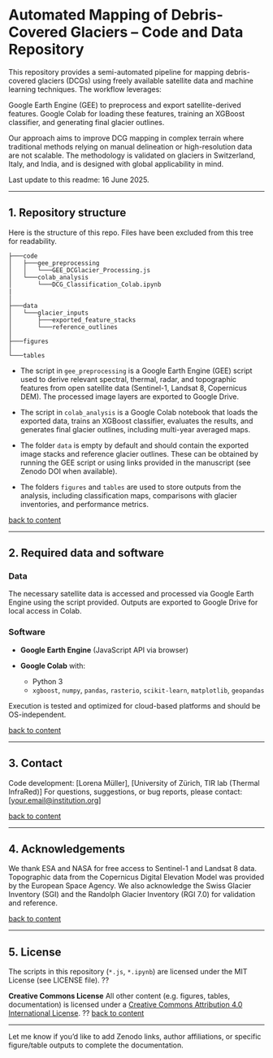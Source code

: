 # Automated Mapping of Debris-Covered Glaciers – Code and Data Repository

This repository provides a semi-automated pipeline for mapping debris-covered glaciers (DCGs) using freely available satellite data and machine learning techniques. The workflow leverages:

Google Earth Engine (GEE) to preprocess and export satellite-derived features.
Google Colab for loading these features, training an XGBoost classifier, and generating final glacier outlines.

Our approach aims to improve DCG mapping in complex terrain where traditional methods relying on manual delineation or high-resolution data are not scalable. The methodology is validated on glaciers in Switzerland, Italy, and India, and is designed with global applicability in mind.

Last update to this readme: 16 June 2025.

---

## 1. Repository structure

Here is the structure of this repo. Files have been excluded from this tree for readability.

```
├───code
│   ├───gee_preprocessing
│   │   └───GEE_DCGlacier_Processing.js
│   └───colab_analysis
│       └───DCG_Classification_Colab.ipynb
|   
│
├───data
│   └───glacier_inputs
│       ├───exported_feature_stacks
│       └───reference_outlines
│
├───figures
│
└───tables
```

* The script in `gee_preprocessing` is a Google Earth Engine (GEE) script used to derive relevant spectral, thermal, radar, and topographic features from open satellite data (Sentinel-1, Landsat 8, Copernicus DEM). The processed image layers are exported to Google Drive.

* The script in `colab_analysis` is a Google Colab notebook that loads the exported data, trains an XGBoost classifier, evaluates the results, and generates final glacier outlines, including multi-year averaged maps.

* The folder `data` is empty by default and should contain the exported image stacks and reference glacier outlines. These can be obtained by running the GEE script or using links provided in the manuscript (see Zenodo DOI when available).

* The folders `figures` and `tables` are used to store outputs from the analysis, including classification maps, comparisons with glacier inventories, and performance metrics.

[back to content](#1-repository-structure)

---

## 2. Required data and software

### Data

The necessary satellite data is accessed and processed via Google Earth Engine using the script provided. Outputs are exported to Google Drive for local access in Colab. 

### Software

* **Google Earth Engine** (JavaScript API via browser)
* **Google Colab** with:

  * Python 3
  * `xgboost`, `numpy`, `pandas`, `rasterio`, `scikit-learn`, `matplotlib`, `geopandas`

Execution is tested and optimized for cloud-based platforms and should be OS-independent.

[back to content](#2-required-data-and-software)

---

## 3. Contact

Code development: \[Lorena Müller], \[University of Zürich, TIR lab (Thermal InfraRed)]
For questions, suggestions, or bug reports, please contact: \[[your.email@institution.org](mailto:your.email@institution.org)]

[back to content](#3-contact)

---

## 4. Acknowledgements

We thank ESA and NASA for free access to Sentinel-1 and Landsat 8 data.
Topographic data from the Copernicus Digital Elevation Model was provided by the European Space Agency.
We also acknowledge the Swiss Glacier Inventory (SGI) and the Randolph Glacier Inventory (RGI 7.0) for validation and reference.

[back to content](#4-acknowledgements)


---

## 5. License

The scripts in this repository (`*.js`, `*.ipynb`) are licensed under the MIT License (see LICENSE file).
??

**Creative Commons License**
All other content (e.g. figures, tables, documentation) is licensed under a [Creative Commons Attribution 4.0 International License](https://creativecommons.org/licenses/by/4.0/).
??
[back to content](#6-license)

---

Let me know if you’d like to add Zenodo links, author affiliations, or specific figure/table outputs to complete the documentation.

